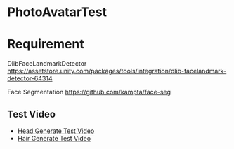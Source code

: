 # PhotoAvatarTest

# Requirement

DlibFaceLandmarkDetector
https://assetstore.unity.com/packages/tools/integration/dlib-facelandmark-detector-64314

Face Segmentation
https://github.com/kampta/face-seg

## Test Video
- [Head Generate Test Video](https://youtu.be/52HKlR5GQmA)
- [Hair Generate Test Video](https://youtu.be/Q8_7YbI26KI)
